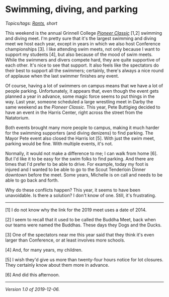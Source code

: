 Swimming, diving, and parking
=============================

*Topics/tags: [Rants](index-rants), short*

This weekend is the annual Grinnell College [_Pioneer Classic_](https://pioneers.grinnell.edu/sports/2014/12/4/MSWIM_1204140526.aspx) [1,2]
swimming and diving meet.  I'm pretty sure that it's the largest
swimming and diving meet we host each year, except in years in which
we also host Conference championships [3].  I like attending swim
meets, not only because I want to support my students [4], but also
because of the mood of swim meets.  While the swimmers and divers
compete hard, they are quite supportive of each other.  It's nice
to see that support.  It also feels like the spectators do their
best to support all the swimmers; certainly, there's always a nice
round of applause when the last swimmer finishes any event.

Of course, having a lot of swimmers on campus means that we have a
lot of people parking.  Unfortunately, it appears that, even though
the event gets planned a year in advance, some magic force seems
to put things in the way.  Last year, someone scheduled a large
wrestling meet in Darby the same weekend as the _Pioneer Classic_.
This year, Pete Buttigieg decided to have an event in the Harris
Center, right across the street from the Natatorium.

Both events brought many more people to campus, making it much
harder for the swimming supporters (and diving denizens) to find
parking.  The Mayor Pete event also closed the Harris lot [5].  With
just the swim meet, parking would be fine.  With multiple events,
it's not.

Normally, it would not make a difference to me; I can walk from
home [6].  But I'd like it to be easy for the swim folks to find
parking.  And there are times that I'd prefer to be able to drive.
For example, today my foot is injured and I wanted to be able to
go to the Scout Tenderloin Dinner downtown before the meet.  Some
years, Michelle is on call and needs to be able to go back and
forth.

Why do these conflicts happen?  This year, it seems to have been
unavoidable.  Is there a solution?  I don't know of one.  Still,
it's frustrating.

---

[1] I do not know why the link for the 2019 meet uses a date of 2014.

[2] I seem to recall that it used to be called the Buddha Meet, back
when our teams were named the Buddhas.  These days they Dogs and the
Ducks.

[3] One of the spectators near me this year said that they think it's
even larger than Conference, or at least involves more schools.

[4] And, for many years, my children.

[5] I wish they'd give us more than twenty-four hours notice for
lot closures.  They certainly know about them more in advance.

[6] And did this afternoon.

---

*Version 1.0 of 2019-12-06.*
